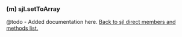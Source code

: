 ### (m) sjl.setToArray
@todo - Added documentation here.
[Back to sjl direct members and methods list.](#sjl-direct-members-and-methods)
